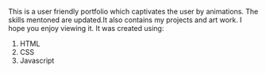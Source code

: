 This is a user friendly portfolio which captivates the user by animations.
The skills mentoned are updated.It also contains my projects and art work.
I hope you enjoy viewing it.
It was created using:
1. HTML
2. CSS
3. Javascript

